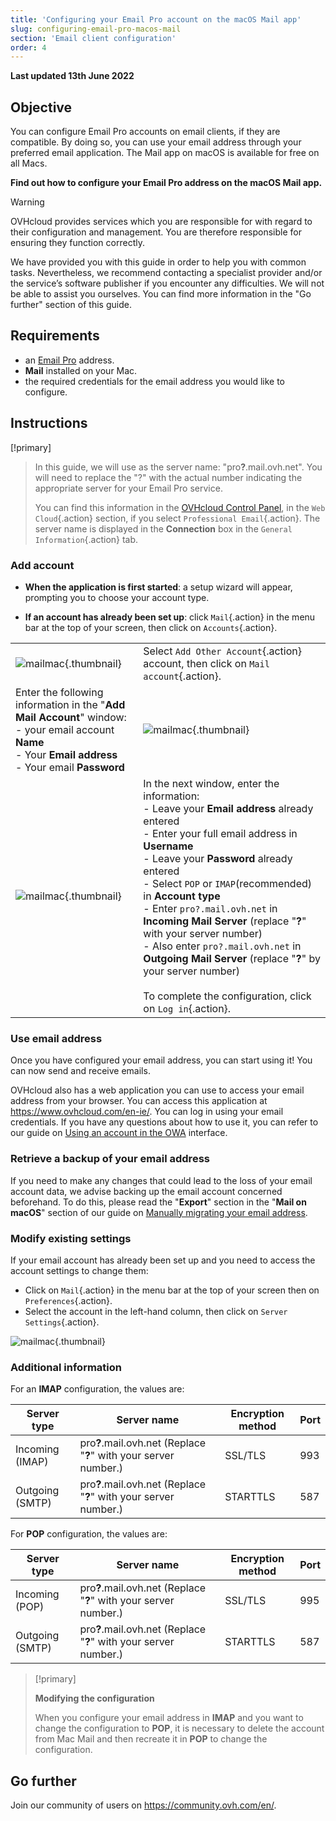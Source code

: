 ```yaml
---
title: 'Configuring your Email Pro account on the macOS Mail app'
slug: configuring-email-pro-macos-mail
section: 'Email client configuration'
order: 4
---
```


**Last updated 13th June 2022**

## Objective

You can configure Email Pro accounts on email clients, if they are compatible. By doing so, you can use your email address through your preferred email application. The Mail app on macOS is available for free on all Macs.

**Find out how to configure your Email Pro address on the macOS Mail app.**

> [!warning]
>
> OVHcloud provides services which you are responsible for with regard to their configuration and management. You are therefore responsible for ensuring they function correctly.
> 
> We have provided you with this guide in order to help you with common tasks. Nevertheless, we recommend contacting a specialist provider and/or the service’s software publisher if you encounter any difficulties. We will not be able to assist you ourselves. You can find more information in the "Go further" section of this guide.
> 

## Requirements

- an [Email Pro](https://www.ovhcloud.com/en-ie/emails/email-pro/) address.
- **Mail** installed on your Mac.
- the required credentials for the email address you would like to configure.
 
## Instructions

 [!primary]
>
> In this guide, we will use as the server name: "pro<b>?</b>.mail.ovh.net". You will need to replace the "?" with the actual number indicating the appropriate server for your Email Pro service.
> 
> You can find this information in the [OVHcloud Control Panel](https://www.ovh.com/auth/?action=gotomanager&from=https://www.ovh.ie/&ovhSubsidiary=ie), in the `Web Cloud`{.action} section, if you select `Professional Email`{.action}. The server name is displayed in the **Connection** box in the `General Information`{.action} tab.
>

### Add account

- **When the application is first started**: a setup wizard will appear, prompting you to choose your account type.

- **If an account has already been set up**: click `Mail`{.action} in the menu bar at the top of your screen, then click on `Accounts`{.action}.

| | |
|---|---|
|![mailmac](images/mail-mac-emailpro01.png){.thumbnail}|Select `Add Other Account`{.action} account, then click on `Mail account`{.action}.|
|Enter the following information in the "**Add Mail Account**" window: <br>- your email account **Name** <br>- Your **Email address** <br>- Your email **Password** |![mailmac](images/mail-mac-emailpro02.png){.thumbnail}|
|![mailmac](images/mail-mac-emailpro03.png){.thumbnail}|In the next window, enter the information: <br>- Leave your **Email address** already entered <br>- Enter your full email address in **Username** <br>- Leave your **Password** already entered <br>- Select `POP` or `IMAP`(recommended) in **Account type**<br>- Enter `pro?.mail.ovh.net` in **Incoming Mail Server** (replace "**?**" with your server number)<br>- Also enter `pro?.mail.ovh.net` in **Outgoing Mail Server** (replace "**?**" by your server number)<br><br>To complete the configuration, click on `Log in`{.action}.|

### Use email address

Once you have configured your email address, you can start using it! You can now send and receive emails.

OVHcloud also has a web application you can use to access your email address from your browser. You can access this application at <https://www.ovhcloud.com/en-ie/>. You can log in using your email credentials. If you have any questions about how to use it, you can refer to our guide on [Using an account in the OWA](https://docs.ovh.com/ie/en/microsoft-collaborative-solutions/exchange_2016_outlook_web_app_user_guide/) interface.

### Retrieve a backup of your email address

If you need to make any changes that could lead to the loss of your email account data, we advise backing up the email account concerned beforehand. To do this, please read the "**Export**" section in the "**Mail on macOS**" section of our guide on [Manually migrating your email address](https://docs.ovh.com/ie/en/emails/migrate-email-addresses-manually/#exporting).

### Modify existing settings

If your email account has already been set up and you need to access the account settings to change them:

- Click on `Mail`{.action} in the menu bar at the top of your screen then on `Preferences`{.action}.
- Select the account in the left-hand column, then click on `Server Settings`{.action}.

![mailmac](images/mail-mac-emailpro04.png){.thumbnail}

### Additional information

For an **IMAP** configuration, the values are:

|Server type|Server name|Encryption method|Port|
|---|---|---|---|
|Incoming (IMAP)|pro<b>?</b>.mail.ovh.net (Replace "**?**" with your server number.)|SSL/TLS|993|
|Outgoing (SMTP)|pro<b>?</b>.mail.ovh.net (Replace "**?**" with your server number.)|STARTTLS|587|

For **POP** configuration, the values are:

|Server type|Server name|Encryption method|Port|
|---|---|---|---|
|Incoming (POP)|pro<b>?</b>.mail.ovh.net (Replace "**?**" with your server number.)|SSL/TLS|995|
|Outgoing (SMTP)|pro<b>?</b>.mail.ovh.net (Replace "**?**" with your server number.)|STARTTLS|587|

> [!primary]
>
> **Modifying the configuration**
>
> When you configure your email address in **IMAP** and you want to change the configuration to **POP**, it is necessary to delete the account from Mac Mail and then recreate it in **POP** to change the configuration.

## Go further
  
Join our community of users on <https://community.ovh.com/en/>.